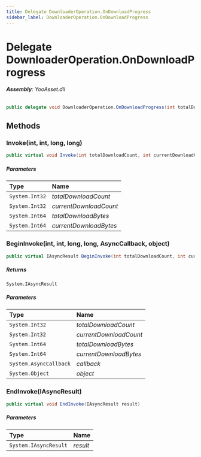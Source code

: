 ```yaml
---
title: Delegate DownloaderOperation.OnDownloadProgress
sidebar_label: DownloaderOperation.OnDownloadProgress
---
```

# Delegate DownloaderOperation.OnDownloadProgress


###### **Assembly**: YooAsset.dll

```csharp title="Declaration"
public delegate void DownloaderOperation.OnDownloadProgress(int totalDownloadCount, int currentDownloadCount, long totalDownloadBytes, long currentDownloadBytes)
```
## Methods
### Invoke(int, int, long, long)


```csharp title="Declaration"
public virtual void Invoke(int totalDownloadCount, int currentDownloadCount, long totalDownloadBytes, long currentDownloadBytes)
```

##### Parameters

| Type | Name |
|:--- |:--- |
| `System.Int32` | *totalDownloadCount* |
| `System.Int32` | *currentDownloadCount* |
| `System.Int64` | *totalDownloadBytes* |
| `System.Int64` | *currentDownloadBytes* |

### BeginInvoke(int, int, long, long, AsyncCallback, object)


```csharp title="Declaration"
public virtual IAsyncResult BeginInvoke(int totalDownloadCount, int currentDownloadCount, long totalDownloadBytes, long currentDownloadBytes, AsyncCallback callback, object @object)
```

##### Returns

`System.IAsyncResult`

##### Parameters

| Type | Name |
|:--- |:--- |
| `System.Int32` | *totalDownloadCount* |
| `System.Int32` | *currentDownloadCount* |
| `System.Int64` | *totalDownloadBytes* |
| `System.Int64` | *currentDownloadBytes* |
| `System.AsyncCallback` | *callback* |
| `System.Object` | *object* |

### EndInvoke(IAsyncResult)


```csharp title="Declaration"
public virtual void EndInvoke(IAsyncResult result)
```

##### Parameters

| Type | Name |
|:--- |:--- |
| `System.IAsyncResult` | *result* |

